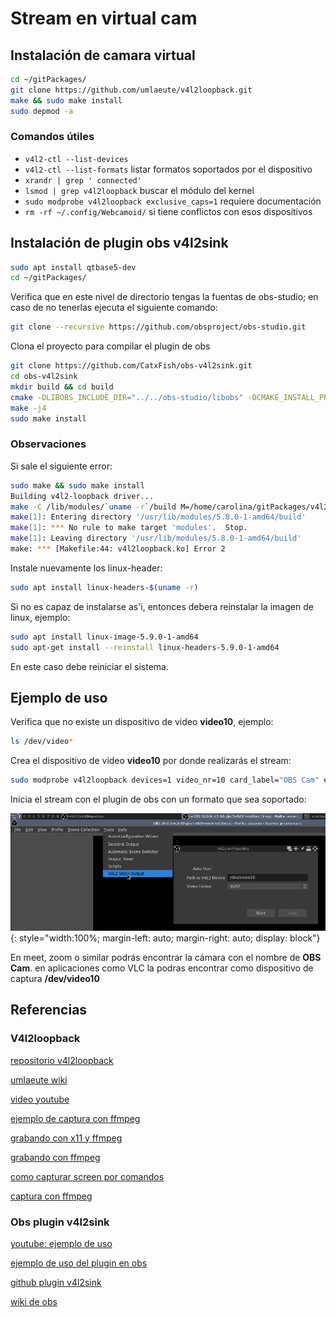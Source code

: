 # Stream en virtual cam

## Instalación de camara virtual

```bash
cd ~/gitPackages/
git clone https://github.com/umlaeute/v4l2loopback.git
make && sudo make install
sudo depmod -a
```

### Comandos útiles

* `v4l2-ctl --list-devices`
* `v4l2-ctl --list-formats` listar formatos soportados por el dispositivo
* `xrandr | grep ' connected'`
* `lsmod | grep v4l2loopback` buscar el módulo del kernel
* `sudo modprobe v4l2loopback exclusive_caps=1` requiere documentación
* `rm -rf ~/.config/Webcamoid/` si tiene conflictos con esos dispositivos

## Instalación de plugin obs v4l2sink

```bash
sudo apt install qtbase5-dev
cd ~/gitPackages/
```

Verifica que en este nivel de directorio tengas la fuentas de obs-studio;
en caso de no tenerlas ejecuta el siguiente comando:

```bash
git clone --recursive https://github.com/obsproject/obs-studio.git
```

Clona el proyecto para compilar el plugin de obs

```bash
git clone https://github.com/CatxFish/obs-v4l2sink.git
cd obs-v4l2sink
mkdir build && cd build
cmake -DLIBOBS_INCLUDE_DIR="../../obs-studio/libobs" -DCMAKE_INSTALL_PREFIX=/usr ..
make -j4
sudo make install

```

### Observaciones

Si sale el siguiente error: 

```bash
sudo make && sudo make install
Building v4l2-loopback driver...
make -C /lib/modules/`uname -r`/build M=/home/carolina/gitPackages/v4l2loopback modules
make[1]: Entering directory '/usr/lib/modules/5.8.0-1-amd64/build'
make[1]: *** No rule to make target 'modules'.  Stop.
make[1]: Leaving directory '/usr/lib/modules/5.8.0-1-amd64/build'
make: *** [Makefile:44: v4l2loopback.ko] Error 2
```

Instale nuevamente los linux-header:

```bash
sudo apt install linux-headers-$(uname -r)
```

Si no es capaz de instalarse as'i, entonces debera reinstalar la imagen de linux, ejemplo:

```bash
sudo apt install linux-image-5.9.0-1-amd64
sudo apt-get install --reinstall linux-headers-5.9.0-1-amd64
```

En este caso debe reiniciar el sistema.

## Ejemplo de uso

Verifica que no existe un dispositivo de video **video10**, ejemplo:

```bash
ls /dev/video*
```

Crea el dispositivo de video **video10** por donde realizarás el stream:

```bash
sudo modprobe v4l2loopback devices=1 video_nr=10 card_label="OBS Cam" exclusive_caps=1
```

Inicia el stream con el plugin de obs con un formato que sea soportado:

![obs virtual cam stream](../../../img/obs/obs-virtual-cam.png){: style="width:100%; margin-left: auto; margin-right: auto; display: block"}


En meet, zoom o similar podrás encontrar la cámara con el nombre de **OBS Cam**.
en aplicaciones como VLC la podras encontrar como dispositivo de captura
**/dev/video10**

## Referencias

### V4l2loopback

[repositorio v4l2loopback](https://github.com/umlaeute/v4l2loopback)

[umlaeute wiki](https://github.com/umlaeute/v4l2loopback/wiki)

[video youtube](https://www.youtube.com/watch?v=6AZRiW3hHrw)

[ejemplo de captura con ffmpeg](https://stackoverflow.com/questions/36986037/screen-capture-recorder-to-record-2nd-monitor-ffmpeg-win-7)

[grabando con x11 y ffmpeg](https://www.reddit.com/r/linux/comments/8n3ylp/screen_recording_in_x11_with_ffmpeg/)

[grabando con ffmpeg](https://vlab.ncep.noaa.gov/web/oclo/internal-default-jobsheet-display-page/-/asset_publisher/xLjC16El6sCv/content/recording-your-desktop-with-ffmpeg)

[como capturar screen por comandos](https://unix.stackexchange.com/questions/73622/how-to-get-near-perfect-screen-recording-quality)

[captura con ffmpeg](https://trac.ffmpeg.org/wiki/Capture/Desktop)

### Obs plugin v4l2sink

[youtube: ejemplo de uso](https://www.youtube.com/watch?v=Eca509IDLdM)

[ejemplo de uso del plugin en obs](https://github.com/umlaeute/v4l2loopback/wiki/OBS-Studio)

[github plugin v4l2sink](https://github.com/CatxFish/obs-v4l2sink)

[wiki de obs](https://github.com/obsproject/obs-studio/wiki/Install-Instructions#debian-based-build-directions)

